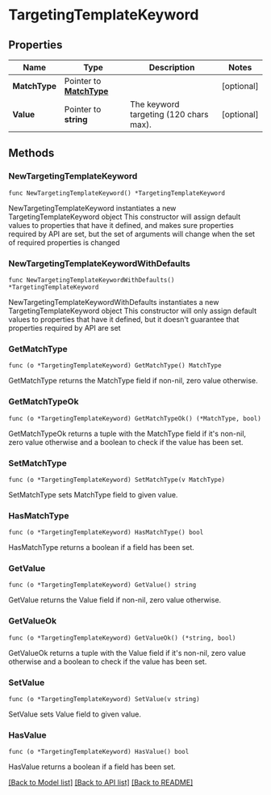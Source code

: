 # TargetingTemplateKeyword

## Properties

Name | Type | Description | Notes
------------ | ------------- | ------------- | -------------
**MatchType** | Pointer to [**MatchType**](MatchType.md) |  | [optional] 
**Value** | Pointer to **string** | The keyword targeting (120 chars max). | [optional] 

## Methods

### NewTargetingTemplateKeyword

`func NewTargetingTemplateKeyword() *TargetingTemplateKeyword`

NewTargetingTemplateKeyword instantiates a new TargetingTemplateKeyword object
This constructor will assign default values to properties that have it defined,
and makes sure properties required by API are set, but the set of arguments
will change when the set of required properties is changed

### NewTargetingTemplateKeywordWithDefaults

`func NewTargetingTemplateKeywordWithDefaults() *TargetingTemplateKeyword`

NewTargetingTemplateKeywordWithDefaults instantiates a new TargetingTemplateKeyword object
This constructor will only assign default values to properties that have it defined,
but it doesn't guarantee that properties required by API are set

### GetMatchType

`func (o *TargetingTemplateKeyword) GetMatchType() MatchType`

GetMatchType returns the MatchType field if non-nil, zero value otherwise.

### GetMatchTypeOk

`func (o *TargetingTemplateKeyword) GetMatchTypeOk() (*MatchType, bool)`

GetMatchTypeOk returns a tuple with the MatchType field if it's non-nil, zero value otherwise
and a boolean to check if the value has been set.

### SetMatchType

`func (o *TargetingTemplateKeyword) SetMatchType(v MatchType)`

SetMatchType sets MatchType field to given value.

### HasMatchType

`func (o *TargetingTemplateKeyword) HasMatchType() bool`

HasMatchType returns a boolean if a field has been set.

### GetValue

`func (o *TargetingTemplateKeyword) GetValue() string`

GetValue returns the Value field if non-nil, zero value otherwise.

### GetValueOk

`func (o *TargetingTemplateKeyword) GetValueOk() (*string, bool)`

GetValueOk returns a tuple with the Value field if it's non-nil, zero value otherwise
and a boolean to check if the value has been set.

### SetValue

`func (o *TargetingTemplateKeyword) SetValue(v string)`

SetValue sets Value field to given value.

### HasValue

`func (o *TargetingTemplateKeyword) HasValue() bool`

HasValue returns a boolean if a field has been set.


[[Back to Model list]](../README.md#documentation-for-models) [[Back to API list]](../README.md#documentation-for-api-endpoints) [[Back to README]](../README.md)


